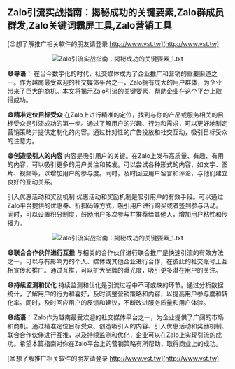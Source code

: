 ## **Zalo引流实战指南：揭秘成功的关键要素,Zalo群成员群发,Zalo关键词霸屏工具,Zalo营销工具**

[😍想了解推广相关软件的朋友请登录 http://www.vst.tw](http://www.vst.tw)

 <center><img src="https://vst.tw/MP4/tuiguang/png/4.png" alt="Zalo引流实战指南：揭秘成功的关键要素_1.txt"></center>

**😄导语：**
在当今数字化的时代，社交媒体成为了企业推广和营销的重要渠道之一。作为越南最受欢迎的社交媒体平台之一，Zalo拥有庞大的用户群体，为企业带来了巨大的商机。本文将揭示Zalo引流的关键要素，帮助企业在这个平台上取得成功。

**😄精准定位目标受众**
在Zalo上进行精准的定位，找到与你的产品或服务相关的目标受众是引流成功的第一步。通过了解用户的兴趣、行为和需求，可以更好地制定营销策略并提供定制化的内容。通过针对性的广告投放和社交互动，吸引目标受众的注意力。

**😄创造吸引人的内容**
内容是吸引用户的关键。在Zalo上发布高质量、有趣、有用的内容，可以吸引更多的用户关注和转发。可以尝试各种形式的内容，如文字、图片、视频等，以增加用户的参与度。同时，及时回应用户留言和评论，与他们建立良好的互动关系。

引入优惠活动和奖励机制
优惠活动和奖励机制是吸引用户的有效手段。可以通过Zalo平台提供的优惠券、折扣码等方式，吸引用户进行购买或者签到参与活动。同时，可以设置积分制度，鼓励用户多次参与并推荐给其他人，增加用户粘性和传播力。

 <center><img src="https://vst.tw/MP4/tuiguang/png/8.png" alt="Zalo引流实战指南：揭秘成功的关键要素_1.txt"></center>

**😄联合合作伙伴进行互推**
与相关的合作伙伴进行联合推广是快速引流的有效方法之一。可以与有影响力的个人、媒体或其他企业进行合作，在彼此的社交账号上互相宣传和推广。通过互推，可以扩大品牌的曝光度，吸引更多潜在用户的关注。

**😄持续监测和优化**
持续监测和优化是引流过程中不可或缺的环节。通过分析数据统计，了解用户的行为和喜好，及时调整营销策略和内容，以提高用户参与度和转化率。同时，及时回应用户的反馈和建议，不断改进服务质量和用户体验。

**😄结语：**
Zalo作为越南最受欢迎的社交媒体平台之一，为企业提供了广阔的市场和商机。通过精准定位目标受众、创造吸引人的内容、引入优惠活动和奖励机制、联合合作伙伴进行互推，以及持续监测和优化，企业可以在Zalo上实现引流的成功。希望本篇指南对你在Zalo平台上的营销策略有所帮助，取得商业上的成功。

[😍想了解推广相关软件的朋友请登录 http://www.vst.tw](http://www.vst.tw)



